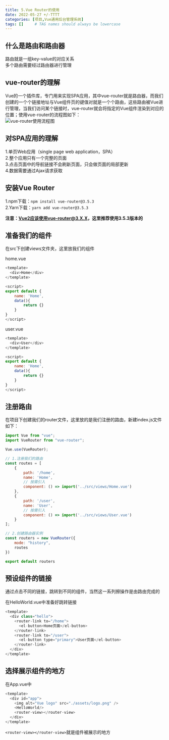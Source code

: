 ```yaml
---
title: 5.Vue Router的使用
date: 2022-05-27 +/-TTTT
categories: [项目,Vue通用后台管理系统]
tags: []     # TAG names should always be lowercase
---
```


## 什么是路由和路由器
路由就是一组key-value的对应关系<br>
多个路由需要经过路由器进行管理

## vue-router的理解
Vue的一个插件库，专门用来实现SPA应用，其中vue-router就是路由器，而我们创建的一个个链接地址与Vue组件页的键值对就是一个个路由，这些路由被Vue进行管理，当我们访问某个链接时，vue-router就会将指定的Vue组件渲染到对应的位置；使用vue-router的流程图如下：<br>
![vue-router使用流程图](/blog/202205281506527.png "vue-router使用流程图")

## 对SPA应用的理解
1.单页Web应用（single page web application，SPA）<br>
2.整个应用只有一个完整的页面<br>
3.点击页面中的导航链接不会刷新页面，只会做页面的局部更新<br>
4.数据需要通过Ajax请求获取

## 安装Vue Router
1.npm下载：`npm install vue-router@3.5.3`<br>
2.Yarn下载：`yarn add vue-router@3.5.3`<br>

**注意：Vue2应该使用vue-router@3.X.X，这里推荐使用3.5.3版本的**

## 准备我们的组件
在src下创建views文件夹，这里放我们的组件

home.vue<br>
```js
<template>
  <div>Home</div>
</template>

<script>
export default {
    name: 'Home',
    data(){
        return {}
    }
}
</script>
```

user.vue<br>
```js
<template>
  <div>User</div>
</template>

<script>
export default {
    name: 'Home',
    data(){
        return {}
    }
}
</script>
```

## 注册路由
在项目下创建我们的router文件，这里放的是我们注册的路由，新建index.js文件如下：<br>
```js
import Vue from "vue";
import VueRouter from "vue-router";

Vue.use(VueRouter);

// 1.注册我们的路由
const routes = [
    {
        path: '/home',
        name: 'Home',
        // 按需引入
        component: () => import('../src/views/Home.vue')
    },
    {
        path: '/user',
        name: 'User',
        // 按需引入
        component: () => import('../src/views/User.vue')
    }
];

// 2.创建路由器实例
const routers = new VueRouter({
    mode: "history",
    routes
})

export default routers
````

## 预设组件的链接
通过点击不同的链接，跳转到不同的组件，当然这一系列擦操作是由路由完成的

在HelloWorld.vue中准备好跳转链接<br>
```js
<template>
  <div class="hello">
    <router-link to="/home">
      <el-button>Home页面</el-button>
    </router-link>
    <router-link to="/user">
      <el-button type="primary">User页面</el-button>
    </router-link>
  </div>
</template>
```

## 选择展示组件的地方
在App.vue中<br>
```js
<template>
  <div id="app">
    <img alt="Vue logo" src="./assets/logo.png" />
    <HelloWorld/>
    <router-view></router-view>
  </div>
</template>
```

`<router-view></router-view>`就是组件被展示的地方